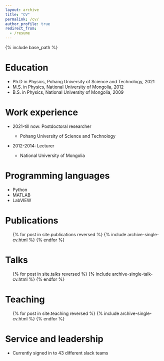 ```yaml
---
layout: archive
title: "CV"
permalink: /cv/
author_profile: true
redirect_from:
  - /resume
---
```


{% include base_path %}

Education
======
* Ph.D in Physics, Pohang University of Science and Technology, 2021
* M.S. in Physics, National University of Mongolia, 2012
* B.S. in Physics, National University of Mongolia, 2009

Work experience
======
* 2021-till now: Postdoctoral researcher
  * Pohang University of Science and Technology


* 2012-2014: Lecturer
  * National University of Mongolia

  
Programming languages
======
* Python
* MATLAB
* LabVIEW


Publications
======
  <ul>{% for post in site.publications reversed %}
    {% include archive-single-cv.html %}
  {% endfor %}</ul>
  
Talks
======
  <ul>{% for post in site.talks reversed %}
    {% include archive-single-talk-cv.html  %}
  {% endfor %}</ul>
  
Teaching
======
  <ul>{% for post in site.teaching reversed %}
    {% include archive-single-cv.html %}
  {% endfor %}</ul>
  
Service and leadership
======
* Currently signed in to 43 different slack teams
